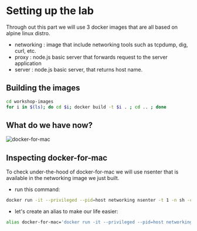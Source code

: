Setting up the lab
===

Through out this part we will use 3 docker images that are all based on alpine linux distro.

* networking : image that include networking tools such as tcpdump, dig, curl, etc.
* proxy : node.js basic server that forwards request to the server application
* server : node.js basic server, that returns host name.

Building the images
---

```bash
cd workshop-images
for i in $(ls); do cd $i; docker build -t $i . ; cd .. ; done
```


What do we have now?
---

![docker-for-mac](https://docs.google.com/drawings/d/112zPkz0yGVgSKYgei2pNBTYxtPAo9VG9RlDs5Efqyic/pub?w=945&h=532)


Inspecting docker-for-mac
---

To check under-the-hood of docker-for-mac we will use nsenter that is available in the networking image we just built.

* run this command:

```bash
docker run -it --privileged --pid=host networking nsenter -t 1 -n sh -c "ip link"
```

* let's create an alias to make our life easier:

```bash
alias docker-for-mac='docker run -it --privileged --pid=host networking nsenter -t 1 -n sh -c'
```